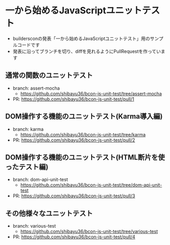 # 一から始めるJavaScriptユニットテスト

- buildersconの発表「一から始めるJavaScriptユニットテスト」用のサンプルコードです
- 発表に沿ってブランチを切り、diffを見れるようにPullRequestを作っています

## 通常の関数のユニットテスト
- branch: assert-mocha
    - https://github.com/shibayu36/bcon-js-unit-test/tree/assert-mocha
- PR: https://github.com/shibayu36/bcon-js-unit-test/pull/1

## DOM操作する機能のユニットテスト(Karma導入編)
- branch: karma
    - https://github.com/shibayu36/bcon-js-unit-test/tree/karma
- PR: https://github.com/shibayu36/bcon-js-unit-test/pull/2

## DOM操作する機能のユニットテスト(HTML断片を使ったテスト編)
- branch: dom-api-unit-test
    - https://github.com/shibayu36/bcon-js-unit-test/tree/dom-api-unit-test
- PR: https://github.com/shibayu36/bcon-js-unit-test/pull/3

## その他様々なユニットテスト
- branch: various-test
    - https://github.com/shibayu36/bcon-js-unit-test/tree/various-test
- PR: https://github.com/shibayu36/bcon-js-unit-test/pull/4
